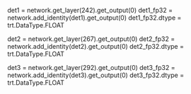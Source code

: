 det1 = network.get_layer(242).get_output(0)
det1_fp32 = network.add_identity(det1).get_output(0)
det1_fp32.dtype = trt.DataType.FLOAT

det2 = network.get_layer(267).get_output(0)
det2_fp32 = network.add_identity(det2).get_output(0)
det2_fp32.dtype = trt.DataType.FLOAT

det3 = network.get_layer(292).get_output(0)
det3_fp32 = network.add_identity(det3).get_output(0)
det3_fp32.dtype = trt.DataType.FLOAT
